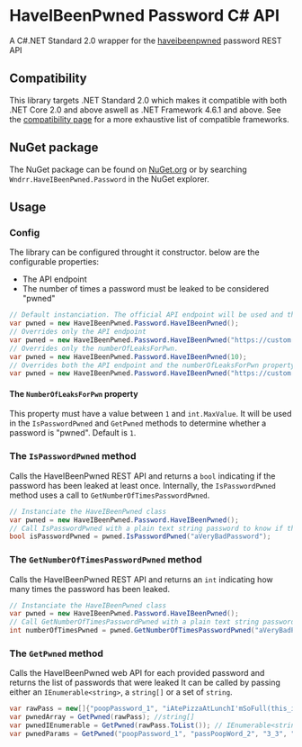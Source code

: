 # HaveIBeenPwned Password C# API
A C#.NET Standard 2.0 wrapper for the [haveibeenpwned](https://haveibeenpwned.com/API/v2#PwnedPasswords) password REST API

## Compatibility

This library targets .NET Standard 2.0 which makes it compatible with both .NET Core 2.0 and above aswell as .NET Framework 4.6.1 and above. See the [compatibility page](http://immo.landwerth.net/netstandard-versions/#) for a more exhaustive list of compatible frameworks.

## NuGet package

The NuGet package can be found on [NuGet.org](https://www.nuget.org/packages/Wndrr.HaveIBeenPwned.Password/) or by searching `Wndrr.HaveIBeenPwned.Password` in the NuGet explorer.

## Usage

### Config

The library can be configured throught it constructor. below are the configurable properties:
- The API endpoint
- The number of times a password must be leaked to be considered "pwned"

```csharp
// Default instanciation. The official API endpoint will be used and the numberOfLeaksForPwn will be 0
var pwned = new HaveIBeenPwned.Password.HaveIBeenPwned();
// Overrides only the API endpoint
var pwned = new HaveIBeenPwned.Password.HaveIBeenPwned("https://custom.end.point");
// Overrides only the numberOfLeaksForPwn.
var pwned = new HaveIBeenPwned.Password.HaveIBeenPwned(10);
// Overrides both the API endpoint and the numberOfLeaksForPwn property
var pwned = new HaveIBeenPwned.Password.HaveIBeenPwned("https://custom.end.point", 10);
```

#### The `NumberOfLeaksForPwn` property
This property must have a value between `1` and `int.MaxValue`. It will be used in the `IsPasswordPwned` and `GetPwned` methods to determine whether a password is "pwned". Default is `1`.

### The `IsPasswordPwned` method

Calls the HaveIBeenPwned REST API and returns a `bool` indicating if the password has been leaked at least once. Internally, the `IsPasswordPwned` method uses a call to `GetNumberOfTimesPasswordPwned`.

```csharp
// Instanciate the HaveIBeenPwned class
var pwned = new HaveIBeenPwned.Password.HaveIBeenPwned();
// Call IsPasswordPwned with a plain text string password to know if the password was leaked at least once
bool isPasswordPwned = pwned.IsPasswordPwned("aVeryBadPassword");
```

### The `GetNumberOfTimesPasswordPwned` method

Calls the HaveIBeenPwned REST API and returns an `int` indicating how many times the password has been leaked.

```csharp
// Instanciate the HaveIBeenPwned class
var pwned = new HaveIBeenPwned.Password.HaveIBeenPwned();
// Call GetNumberOfTimesPasswordPwned with a plain text string password to know the number of times it was leaked
int numberOfTimesPwned = pwned.GetNumberOfTimesPasswordPwned("aVeryBadPassword");
```

### The `GetPwned` method

Calls the HaveIBeenPwned web API for each provided password and returns the list of passwords that were leaked
It can be called by passing either an `IEnumerable<string>`, a `string[]` or a set of `string`. 

```csharp
var rawPass = new[]{"poopPassword_1", "iAtePizzaAtLunchI'mSoFull(this_is_a_decent_length_password)"};
var pwnedArray = GetPwned(rawPass); //string[]
var pwnedIEnumerable = GetPwned(rawPass.ToList()); // IEnumerable<string>
var pwnedParams = GetPwned("poopPassword_1", "passPoopWord_2", "3_3", "123456" /*, [...] */); // params string
```
